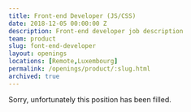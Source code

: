 ```yaml
---
title: Front-end Developer (JS/CSS)
date: 2018-12-05 00:00:00 Z
description: Front-end developer job description
team: product
slug: font-end-developer
layout: openings
locations: [Remote,Luxembourg]
permalink: /openings/product/:slug.html
archived: true
---
```


Sorry, unfortunately this position has been filled.
